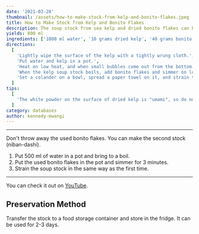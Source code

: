 ```yaml
---
date: '2021-03-28'
thumbnail: /assets/how-to-make-stock-from-kelp-and-bonito-flakes.jpeg
title: How to Make Stock from Kelp and Bonito Flakes
description: The soup stock from sea kelp and dried bonito flakes can be used in many Japanese food such as miso soup, soba, udon, and stew.
yields: 800 ml
ingredients: ['1000 ml water', '10 grams dried kelp', '40 grams bonito flakes']
directions:
  [
    'Lightly wipe the surface of the kelp with a tightly wrung cloth.',
    'Put water and kelp in a pot.',
    'Heat on low heat, and when small bubbles come out from the bottom of the pot (about 7 minutes), remove the kelp.',
    'When the kelp soup stock boils, add bonito flakes and simmer on low heat for 1 minute.',
    'Set a colander on a bowl, spread a paper towel on it, and strain the soup stock.',
  ]
tips:
  [
    'The white powder on the surface of dried kelp is "umami", so do not remove it.',
  ]
category: databases
author: kennedy-mwangi
---
```


<Ingredients />

<Directions />

---

Don't throw away the used bonito flakes. You can make the second stock (niban-dashi).

1. Put 500 ml of water in a pot and bring to a boil.
2. Put the used bonito flakes in the pot and simmer for 3 minutes.
3. Strain the soup stock in the same way as the first time.

---

You can check it out on [YouTube](https://youtu.be/6Lxdp1R40EY).

## Preservation Method

Transfer the stock to a food storage container and store in the fridge. It can be used for 2-3 days.

<Tips />
